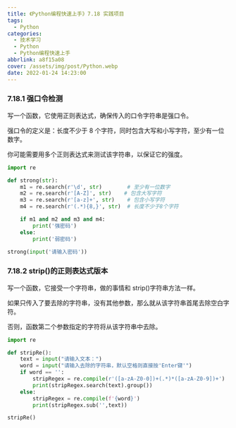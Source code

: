 ```yaml
---
title: 《Python编程快速上手》7.18 实践项目
tags:
  - Python
categories:
  - 技术学习
  - Python
  - Python编程快速上手
abbrlink: a8f15a08
cover: /assets/img/post/Python.webp
date: 2022-01-24 14:23:00
---
```


### 7.18.1 强口令检测

写一个函数，它使用正则表达式，确保传入的口令字符串是强口令。

强口令的定义是：长度不少于 8 个字符，同时包含大写和小写字符，至少有一位数字。

你可能需要用多个正则表达式来测试该字符串，以保证它的强度。

```python
import re

def strong(str):
    m1 = re.search(r'\d', str)        # 至少有一位数字
    m2 = re.search(r'[A-Z]', str)    # 包含大写字符
    m3 = re.search(r'[a-z]+', str)    # 包含小写字符
    m4 = re.search(r'(.*){8,}', str)  # 长度不少于8个字符

    if m1 and m2 and m3 and m4:
        print('强密码')
    else:
        print('弱密码')

strong(input('请输入密码'))
```

### 7.18.2 strip()的正则表达式版本

写一个函数，它接受一个字符串，做的事情和 strip()字符串方法一样。

如果只传入了要去除的字符串，没有其他参数，那么就从该字符串首尾去除空白字符。

否则，函数第二个参数指定的字符将从该字符串中去除。

```python
import re

def stripRe():
    text = input("请输入文本：")
    word = input("请输入去除的字符串，默认空格则直接按'Enter键'")
    if word == '':
        stripRegex = re.compile(r'([a-zA-Z0-0])+(.*)*([a-zA-Z0-9])+')
        print(stripRegex.search(text).group())
    else:
        stripRegex = re.compile(f'{word}')
        print(stripRegex.sub('',text))

stripRe()
```

